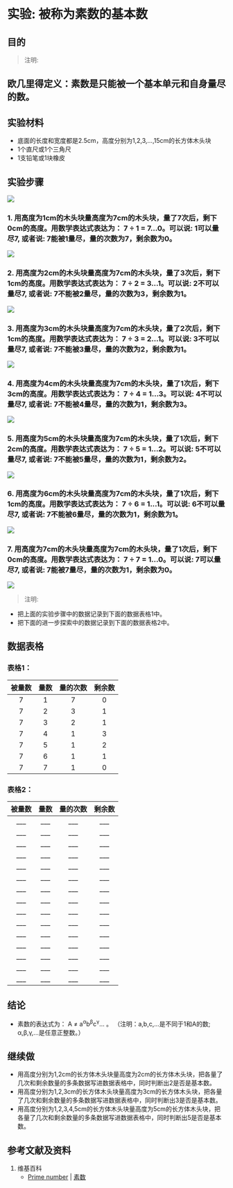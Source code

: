 # 实验: 被称为素数的基本数

## 目的

> 注明:
>  
## 欧几里得定义：素数是只能被一个基本单元和自身量尽的数。 

## 实验材料

- 底面的长度和宽度都是2.5cm，高度分别为1,2,3,...,15cm的长方体木头块
- 1个直尺或1个三角尺
- 1支铅笔或1块橡皮

## 实验步骤

![](/images/数论/基本数和合成数/被称为素数的基本数/0a0.jpg)

### 1. 用高度为1cm的木头块量高度为7cm的木头块，量了7次后，剩下0cm的高度。用数学表达式表达为： 7 ÷ 1 = 7...0。可以说: 1可以量尽7, 或者说: 7能被1量尽，量的次数为7，剩余数为0。
![](/images/数论/基本数和合成数/被称为素数的基本数/1a1.jpg)

### 2. 用高度为2cm的木头块量高度为7cm的木头块，量了3次后，剩下1cm的高度。用数学表达式表达为： 7 ÷ 2 = 3...1。可以说: 2不可以量尽7, 或者说: 7不能被2量尽，量的次数为3，剩余数为1。
![](/images/数论/基本数和合成数/被称为素数的基本数/1a2.jpg)

### 3. 用高度为3cm的木头块量高度为7cm的木头块，量了2次后，剩下1cm的高度。用数学表达式表达为： 7 ÷ 3 = 2...1。可以说: 3不可以量尽7, 或者说: 7不能被3量尽，量的次数为2，剩余数为1。
![](/images/数论/基本数和合成数/被称为素数的基本数/1a3.jpg)

### 4. 用高度为4cm的木头块量高度为7cm的木头块，量了1次后，剩下3cm的高度。用数学表达式表达为： 7 ÷ 4 = 1...3。可以说: 4不可以量尽7, 或者说: 7不能被4量尽，量的次数为1，剩余数为3。
![](/images/数论/基本数和合成数/被称为素数的基本数/1a4.jpg)

### 5. 用高度为5cm的木头块量高度为7cm的木头块，量了1次后，剩下2cm的高度。用数学表达式表达为： 7 ÷ 5 = 1...2。可以说: 5不可以量尽7, 或者说: 7不能被5量尽，量的次数为1，剩余数为2。
![](/images/数论/基本数和合成数/被称为素数的基本数/1a5.jpg)

### 6. 用高度为6cm的木头块量高度为7cm的木头块，量了1次后，剩下1cm的高度。用数学表达式表达为： 7 ÷ 6 = 1...1。可以说: 6不可以量尽7, 或者说: 7不能被6量尽，量的次数为1，剩余数为1。
![](/images/数论/基本数和合成数/被称为素数的基本数/1a6.jpg)

### 7. 用高度为7cm的木头块量高度为7cm的木头块，量了1次后，剩下0cm的高度。用数学表达式表达为： 7 ÷ 7 = 1...0。可以说: 7可以量尽7, 或者说: 7能被7量尽，量的次数为1，剩余数为0。
![](/images/数论/基本数和合成数/被称为素数的基本数/1a7.jpg)

> 注明:
>  
- 把上面的实验步骤中的数据记录到下面的数据表格1中。
- 把下面的进一步探索中的数据记录到下面的数据表格2中。

## 数据表格

### 表格1：

|    被量数   |    量数   |   量的次数 |    剩余数    |
| :--------: | :-------: | :-------: | :---------: |
|      7     |      1    |     7     |      0      | 
|      7     |      2    |     3     |      1      | 
|      7     |      3    |     2     |      1      | 
|      7     |      4    |     1     |      3      | 
|      7     |      5    |     1     |      2      | 
|      7     |      6    |     1     |      1      | 
|      7     |      7    |     1     |      0      | 

### 表格2：

|    被量数   |     量数   |   量的次数 |    剩余数    |
| :--------: | :--------: | :-------: | :---------: |
|    ___     |    ___     |    ___    |     ___     | 
|    ___     |    ___     |    ___    |     ___     | 
|    ___     |    ___     |    ___    |     ___     |  
|    ___     |    ___     |    ___    |     ___     | 
|    ___     |    ___     |    ___    |     ___     | 
|    ___     |    ___     |    ___    |     ___     | 
|    ___     |    ___     |    ___    |     ___     | 
|    ___     |    ___     |    ___    |     ___     |  
|    ___     |    ___     |    ___    |     ___     | 
|    ___     |    ___     |    ___    |     ___     | 
|    ___     |    ___     |    ___    |     ___     | 
|    ___     |    ___     |    ___    |     ___     | 
|    ___     |    ___     |    ___    |     ___     |  
|    ___     |    ___     |    ___    |     ___     | 
|    ___     |    ___     |    ___    |     ___     | 

## 结论

- 素数的表达式为： A ≠ a<sup>α</sup>b<sup>β</sup>c<sup>γ</sup>... 。 （注明：a,b,c,...是不同于1和A的数; α,β,γ,...是任意正整数。） 

## 继续做

- 用高度分别为1,2cm的长方体木头块量高度为2cm的长方体木头块，把各量了几次和剩余数量的多条数据写进数据表格中，同时判断出2是否是基本数。
- 用高度分别为1,2,3cm的长方体木头块量高度为3cm的长方体木头块，把各量了几次和剩余数量的多条数据写进数据表格中，同时判断出3是否是基本数。
- 用高度分别为1,2,3,4,5cm的长方体木头块量高度为5cm的长方体木头块，把各量了几次和剩余数量的多条数据写进数据表格中，同时判断出5是否是基本数。

## 参考文献及资料

1. 维基百科
	- [Prime number](https://en.wikipedia.org/wiki/Prime_number) | [素数](https://zh.wikipedia.org/wiki/%E8%B4%A8%E6%95%B0) 
